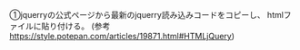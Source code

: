 ①jquerryの公式ページから最新のjquerry読み込みコードをコピーし、
htmlファイルに貼り付ける。
(参考 https://style.potepan.com/articles/19871.html#HTMLjQuery)
